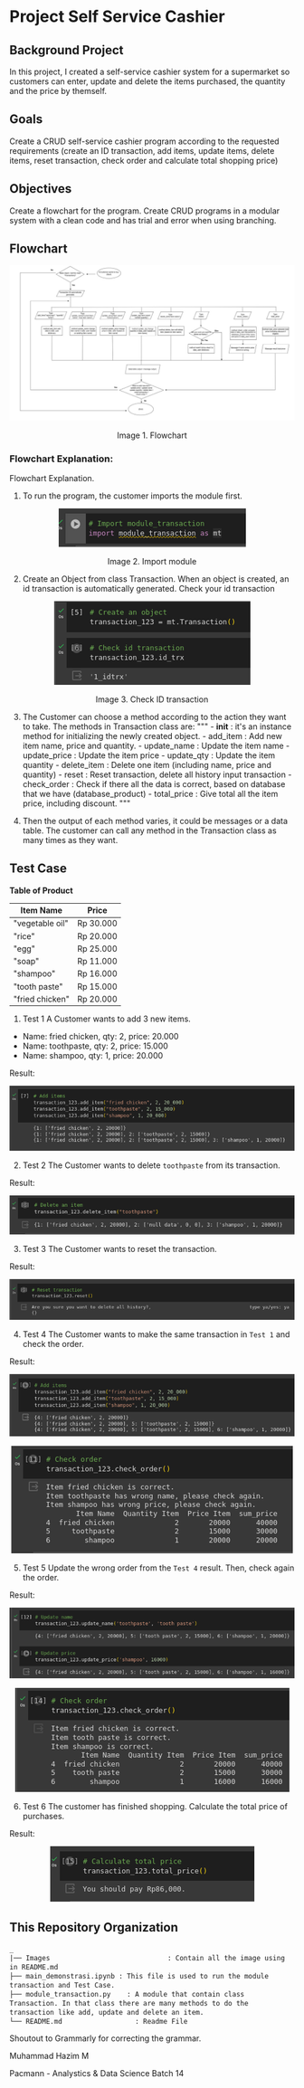 # Project Self Service Cashier

## **Background Project**
In this project, I created a self-service cashier system for a supermarket so customers can enter, update and delete the items purchased, the quantity and the price by themself.

## **Goals**
Create a CRUD self-service cashier program according to the requested requirements (create an ID transaction, add items, update items, delete items, reset transaction, check order and calculate total shopping price)

## **Objectives**
Create a flowchart for the program. 
Create CRUD programs in a modular system with a clean code and has trial and error when using branching.

## **Flowchart**
<p align="center">
<img src="Images/Flowchart self cashier project.jpg" alt="flow_chart" >
</p>
<p align="center">
Image 1. Flowchart
</p>

### Flowchart Explanation:
Flowchart Explanation.
1. To run the program, the customer imports the module first.
<p align="center">
<img src="/Images/Import module.png" alt="import_module" >
</p>
<p align="center">
Image 2. Import module
</p>

2. Create an Object from class Transaction. When an object is created, an id transaction is automatically generated. 
Check your id transaction
<p align="center">
<img src="/Images/Check ID.png" alt="check_id" >
</p>
<p align="center">
Image 3. Check ID transaction
</p>

3. The Customer can choose a method according to the action they want to take.
    The methods in Transaction class are:
    """
        - __init__           : it's an instance method for initializing the newly created object.
        - add_item         : Add new item name, price and quantity.
        - update_name  : Update the item name
        - update_price   : Update the item price
        - update_qty      : Update the item quantity
        - delete_item     : Delete one item (including name, price and quantity)
        - reset                : Reset transaction, delete all history input transaction
        - check_order    : Check if there all the data is correct, based on database that we have (database_product)
        - total_price       : Give total all the item price, including discount.
    """

4. Then the output of each method varies, it could be messages or a data table. The customer can call any method in the Transaction class as many times as they want.

## **Test Case**
**Table of Product**

Item Name | Price |
--- | --- |
"vegetable oil"| Rp 30.000|
"rice"| Rp 20.000|
"egg"| Rp 25.000|
"soap"| Rp 11.000|
"shampoo"| Rp 16.000|
"tooth paste"| Rp 15.000|
"fried chicken"| Rp 20.000|

1. Test 1
A Customer wants to add 3 new items.
- Name: fried chicken, qty: 2, price: 20.000
- Name: toothpaste, qty: 2, price: 15.000
- Name: shampoo, qty: 1, price: 20.000

Result: 
<p align="center">
<img src="/Images/test_1.png" alt="test_1">
</p>

2. Test 2
The Customer wants to delete `toothpaste` from its transaction.
 
Result: 
<p align="center">
<img src="/Images/test_2.png" alt="test_2">
</p>

3. Test 3
The Customer wants to reset the transaction.

Result: 
<p align="center">
<img src="/Images/test_3.png" alt="test_3">
</p>

4. Test 4
The Customer wants to make the same transaction in `Test 1` and check the order.

Result: 
<p align="center">
<img src="/Images/test_41.png" alt="test_41">
</p>
<p align="center">
<img src="/Images/test_42.png" alt="test_42">
</p>

5. Test 5
Update the wrong order from the `Test 4` result. Then, check again the order.

Result: 
<p align="center">
<img src="/Images/test_51.png" alt="test_51">
</p>
<p align="center">
<img src="/Images/test_52.png" alt="test_52">
</p>

6. Test 6
The customer has finished shopping. Calculate the total price of purchases.

Result: 
<p align="center">
<img src="/Images/test_6.png" alt="test_6">


## **This Repository Organization**
```
_
|── Images                             : Contain all the image using in README.md
├── main_demonstrasi.ipynb : This file is used to run the module transaction and Test Case. 
├── module_transaction.py    : A module that contain class Transaction. In that class there are many methods to do the transaction like add, update and delete an item.
└── README.md                  : Readme File
```

Shoutout to Grammarly for correcting the grammar.

<!-- Instruction Python Project https://docs.google.com/document/d/1TyWrKr4xPFJu3IFwt4vUW5gLXgbNRcQjSYkpGVc376I/preview#heading=h.a7e393npqdkt
 -->

Muhammad Hazim M

Pacmann - Analystics & Data Science
Batch 14
